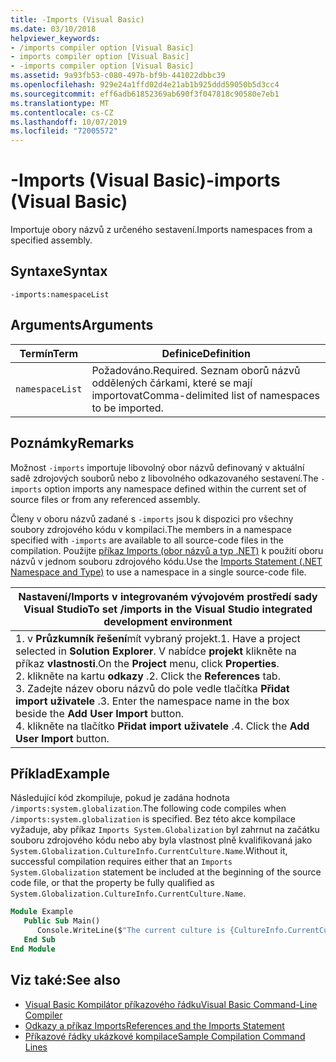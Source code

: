 ```yaml
---
title: -Imports (Visual Basic)
ms.date: 03/10/2018
helpviewer_keywords:
- /imports compiler option [Visual Basic]
- imports compiler option [Visual Basic]
- -imports compiler option [Visual Basic]
ms.assetid: 9a93fb53-c080-497b-bf9b-441022dbbc39
ms.openlocfilehash: 929e24a1ffd02d4e21ab1b925ddd59050b5d3cc4
ms.sourcegitcommit: eff6adb61852369ab690f3f047818c90580e7eb1
ms.translationtype: MT
ms.contentlocale: cs-CZ
ms.lasthandoff: 10/07/2019
ms.locfileid: "72005572"
---
```

# <a name="-imports-visual-basic"></a><span data-ttu-id="b5fa9-102">-Imports (Visual Basic)</span><span class="sxs-lookup"><span data-stu-id="b5fa9-102">-imports (Visual Basic)</span></span>
<span data-ttu-id="b5fa9-103">Importuje obory názvů z určeného sestavení.</span><span class="sxs-lookup"><span data-stu-id="b5fa9-103">Imports namespaces from a specified assembly.</span></span>  
  
## <a name="syntax"></a><span data-ttu-id="b5fa9-104">Syntaxe</span><span class="sxs-lookup"><span data-stu-id="b5fa9-104">Syntax</span></span>  
  
```console  
-imports:namespaceList  
```  
  
## <a name="arguments"></a><span data-ttu-id="b5fa9-105">Arguments</span><span class="sxs-lookup"><span data-stu-id="b5fa9-105">Arguments</span></span>  
  
|<span data-ttu-id="b5fa9-106">Termín</span><span class="sxs-lookup"><span data-stu-id="b5fa9-106">Term</span></span>|<span data-ttu-id="b5fa9-107">Definice</span><span class="sxs-lookup"><span data-stu-id="b5fa9-107">Definition</span></span>|  
|---|---|  
|`namespaceList`|<span data-ttu-id="b5fa9-108">Požadováno.</span><span class="sxs-lookup"><span data-stu-id="b5fa9-108">Required.</span></span> <span data-ttu-id="b5fa9-109">Seznam oborů názvů oddělených čárkami, které se mají importovat</span><span class="sxs-lookup"><span data-stu-id="b5fa9-109">Comma-delimited list of namespaces to be imported.</span></span>|  
  
## <a name="remarks"></a><span data-ttu-id="b5fa9-110">Poznámky</span><span class="sxs-lookup"><span data-stu-id="b5fa9-110">Remarks</span></span>  
 <span data-ttu-id="b5fa9-111">Možnost `-imports` importuje libovolný obor názvů definovaný v aktuální sadě zdrojových souborů nebo z libovolného odkazovaného sestavení.</span><span class="sxs-lookup"><span data-stu-id="b5fa9-111">The `-imports` option imports any namespace defined within the current set of source files or from any referenced assembly.</span></span>  
  
 <span data-ttu-id="b5fa9-112">Členy v oboru názvů zadané s `-imports` jsou k dispozici pro všechny soubory zdrojového kódu v kompilaci.</span><span class="sxs-lookup"><span data-stu-id="b5fa9-112">The members in a namespace specified with `-imports` are available to all source-code files in the compilation.</span></span> <span data-ttu-id="b5fa9-113">Použijte [příkaz Imports (obor názvů a typ .NET)](../../../visual-basic/language-reference/statements/imports-statement-net-namespace-and-type.md) k použití oboru názvů v jednom souboru zdrojového kódu.</span><span class="sxs-lookup"><span data-stu-id="b5fa9-113">Use the [Imports Statement (.NET Namespace and Type)](../../../visual-basic/language-reference/statements/imports-statement-net-namespace-and-type.md) to use a namespace in a single source-code file.</span></span>  
  
|<span data-ttu-id="b5fa9-114">Nastavení/Imports v integrovaném vývojovém prostředí sady Visual Studio</span><span class="sxs-lookup"><span data-stu-id="b5fa9-114">To set /imports in the Visual Studio integrated development environment</span></span>|  
|---|  
|<span data-ttu-id="b5fa9-115">1. v **Průzkumník řešení**mít vybraný projekt.</span><span class="sxs-lookup"><span data-stu-id="b5fa9-115">1.  Have a project selected in **Solution Explorer**.</span></span> <span data-ttu-id="b5fa9-116">V nabídce **projekt** klikněte na příkaz **vlastnosti**.</span><span class="sxs-lookup"><span data-stu-id="b5fa9-116">On the **Project** menu, click **Properties**.</span></span> <br /><span data-ttu-id="b5fa9-117">2. klikněte na kartu **odkazy** .</span><span class="sxs-lookup"><span data-stu-id="b5fa9-117">2.  Click the **References** tab.</span></span><br /><span data-ttu-id="b5fa9-118">3. Zadejte název oboru názvů do pole vedle tlačítka **Přidat import uživatele** .</span><span class="sxs-lookup"><span data-stu-id="b5fa9-118">3.  Enter the namespace name in the box beside the **Add User Import** button.</span></span><br /><span data-ttu-id="b5fa9-119">4. klikněte na tlačítko **Přidat import uživatele** .</span><span class="sxs-lookup"><span data-stu-id="b5fa9-119">4.  Click the **Add User Import** button.</span></span>|  
  
## <a name="example"></a><span data-ttu-id="b5fa9-120">Příklad</span><span class="sxs-lookup"><span data-stu-id="b5fa9-120">Example</span></span>  
 <span data-ttu-id="b5fa9-121">Následující kód zkompiluje, pokud je zadána hodnota `/imports:system.globalization`.</span><span class="sxs-lookup"><span data-stu-id="b5fa9-121">The following code compiles when `/imports:system.globalization` is specified.</span></span> <span data-ttu-id="b5fa9-122">Bez této akce kompilace vyžaduje, aby příkaz `Imports System.Globalization` byl zahrnut na začátku souboru zdrojového kódu nebo aby byla vlastnost plně kvalifikovaná jako `System.Globalization.CultureInfo.CurrentCulture.Name`.</span><span class="sxs-lookup"><span data-stu-id="b5fa9-122">Without it, successful compilation requires either that an `Imports System.Globalization` statement be included at the beginning of the source code file, or that the property be fully qualified as `System.Globalization.CultureInfo.CurrentCulture.Name`.</span></span>

```vb
Module Example
   Public Sub Main()
      Console.WriteLine($"The current culture is {CultureInfo.CurrentCulture.Name}")
   End Sub
End Module
```

## <a name="see-also"></a><span data-ttu-id="b5fa9-123">Viz také:</span><span class="sxs-lookup"><span data-stu-id="b5fa9-123">See also</span></span>

- [<span data-ttu-id="b5fa9-124">Visual Basic Kompilátor příkazového řádku</span><span class="sxs-lookup"><span data-stu-id="b5fa9-124">Visual Basic Command-Line Compiler</span></span>](../../../visual-basic/reference/command-line-compiler/index.md)
- [<span data-ttu-id="b5fa9-125">Odkazy a příkaz Imports</span><span class="sxs-lookup"><span data-stu-id="b5fa9-125">References and the Imports Statement</span></span>](../../../visual-basic/programming-guide/program-structure/references-and-the-imports-statement.md)
- [<span data-ttu-id="b5fa9-126">Příkazové řádky ukázkové kompilace</span><span class="sxs-lookup"><span data-stu-id="b5fa9-126">Sample Compilation Command Lines</span></span>](../../../visual-basic/reference/command-line-compiler/sample-compilation-command-lines.md)
